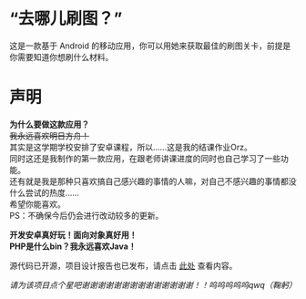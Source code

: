 # “去哪儿刷图？”
这是一款基于 Android 的移动应用，你可以用她来获取最佳的刷图关卡，前提是你需要知道你想刷什么材料。  

# 声明
**为什么要做这款应用？**  
~~我永远喜欢明日方舟！~~  
其实是这学期学校安排了安卓课程，所以……这是我的结课作业Orz。  
同时这还是我制作的第一款应用，在跟老师讲课进度的同时也自己学习了一些功能。  
还有就是我是那种只喜欢搞自己感兴趣的事情的人嘛，对自己不感兴趣的事情都没什么尝试的热度……  
希望你能喜欢。  
PS：不确保今后仍会进行改动较多的更新。  
  
**开发安卓真好玩！面向对象真好用！  
PHP是什么bin？我永远喜欢Java！**  
  
源代码已开源，项目设计报告也已发布，请点击 [此处](https://github.com/Rominwolf/wtgm/blob/master/report/index.md) 查看内容。  
  
*请为该项目点个星吧谢谢谢谢谢谢谢谢谢谢谢谢谢谢！！呜呜呜呜呜qwq（鞠躬）*
